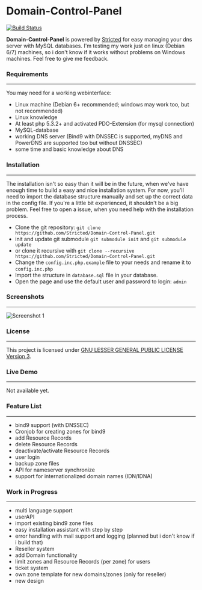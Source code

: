 Domain-Control-Panel
==================

[![Build Status](https://travis-ci.org/Stricted/Domain-Control-Panel.svg?branch=master)](https://travis-ci.org/Stricted/Domain-Control-Panel)

**Domain-Control-Panel** is powered by [Stricted](https://github.com/Stricted) for easy managing your dns server with MySQL databases. I'm testing my work just on linux (Debian 6/7) machines, so i don't know if it works without problems on Windows machines. Feel free to give me feedback.

### Requirements
---
You may need for a working webinterface:

 * Linux machine (Debian 6+ recommended; windows may work too, but not recommended)
 * Linux knowledge
 * At least php 5.3.2+ and activated PDO-Extension (for mysql connection)
 * MySQL-database
 * working DNS server (Bind9 with DNSSEC is supported, myDNS and PowerDNS are supported too but without DNSSEC)
 * some time and basic knowledge about DNS

### Installation
---
The installation isn't so easy than it will be in the future, when we've have enough time to build a easy and nice installation system. For now, you'll need to import the database structure manually and set up the correct data in the config file. If you're a little bit experienced, it shouldn't be a big problem. Feel free to open a issue, when you need help with the installation process.

 * Clone the git repository: `git clone https://github.com/Stricted/Domain-Control-Panel.git`
 * init and update git submodule `git submodule init` and `git submodule update`
 * or clone it recursive with `git clone --recursive https://github.com/Stricted/Domain-Control-Panel.git`
 * Change the `config.inc.php.example` file to your needs and rename it to `config.inc.php`
 * Import the structure in `database.sql` file in your database.
 * Open the page and use the default user and password to login: `admin`

### Screenshots
---
![Screenshot 1](https://stricted.net/img/domain_panel.png "Screenshot 1")

### License
---
This project is licensed under [GNU LESSER GENERAL PUBLIC LICENSE Version 3](https://github.com/Stricted/Domain-Control-Panel/blob/master/LICENSE).

### Live Demo
---
Not available yet.

### Feature List
---
 * bind9 support (with DNSSEC)
 * Cronjob for creating zones for bind9
 * add Resource Records
 * delete Resource Records
 * deactivate/activate Resource Records
 * user login
 * backup zone files
 * API for nameserver synchronize
 * support for internationalized domain names (IDN/IDNA)
 
### Work in Progress
---
 * multi language support
 * userAPI
 * import existing bind9 zone files
 * easy installation assistant with step by step
 * error handling with mail support and logging (planned but i don't know if i build that)
 * Reseller system
 * add Domain functionality
 * limit zones and Resource Records (per zone) for users
 * ticket system
 * own zone template for new domains/zones (only for reseller)
 * new design